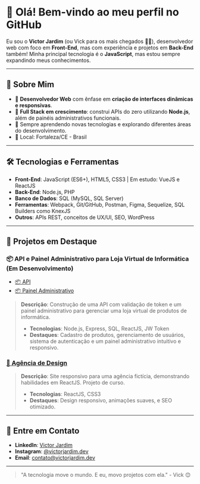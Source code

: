 # 👋 Olá! Bem-vindo ao meu perfil no GitHub

Eu sou o **Victor Jardim** (ou Vick para os mais chegados 👨‍💻), desenvolvedor web com foco em **Front-End**, mas com experiência e projetos em **Back-End** também! Minha principal tecnologia é o **JavaScript**, mas estou sempre expandindo meus conhecimentos.

---

## 🚀 Sobre Mim

- 🎯 **Desenvolvedor Web** com ênfase em **criação de interfaces dinâmicas e responsivas**.
- 🔄 **Full Stack em crescimento**: construi APIs do zero utilizando **Node.js**, além de painéis administrativos funcionais.
- 🌱 Sempre aprendendo novas tecnologias e explorando diferentes áreas do desenvolvimento.
- 📍 Local: Fortaleza/CE - Brasil

---

## 🛠️ Tecnologias e Ferramentas

- **Front-End**: JavaScript (ES6+), HTML5, CSS3 | Em estudo: VueJS e ReactJS
- **Back-End**: Node.js, PHP
- **Banco de Dados**: SQL (MySQL, SQL Server)
- **Ferramentas**: Webpack, Git/GitHub, Postman, Figma, Sequelize, SQL Builders como KnexJS
- **Outros**: APIs REST, conceitos de UX/UI, SEO, WordPress

---

## 🌟 Projetos em Destaque

### 📦 API e Painel Administrativo para Loja Virtual de Informática (Em Desenvolvimento)
- [📦 API ](https://github.com/victorjardim-dev/vkodebyte-api)
- [📦 Painel Administrativo](https://github.com/vkodebyte-admin)
> **Descrição**: Construção de uma API com validação de token e um painel administrativo para gerenciar uma loja virtual de produtos de informática. 
> - **Tecnologias**: Node.js, Express, SQL, ReactJS, JW Token
> - **Destaques**: Cadastro de produtos, gerenciamento de usuários, sistema de autenticação e um painel administrativo intuitivo e responsivo.

### [🎨 Agência de Design](https://github.com/victorjardim-dev/agencia-design)
> **Descrição**: Site responsivo para uma agência fictícia, demonstrando habilidades em ReactJS. Projeto de curso.
> - **Tecnologias**: ReactJS, CSS3
> - **Destaques**: Design responsivo, animações suaves, e SEO otimizado.

---

## 📢 Entre em Contato

- **LinkedIn**: [Victor Jardim](https://linkedin.com/in/victorjardimdev)
- **Instagram**: [@victorjardim.dev](https://www.instagram.com/victorjardim.dev/)
- **Email**: contato@victorjardim.dev

---

> "A tecnologia move o mundo. E eu, movo projetos com ela." - Vick 😊
